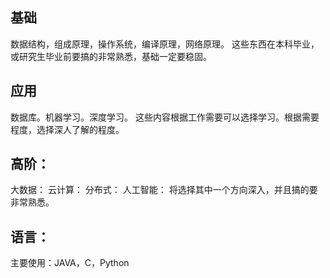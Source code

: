 ## 基础
数据结构，组成原理，操作系统，编译原理，网络原理。
这些东西在本科毕业，或研究生毕业前要搞的非常熟悉，基础一定要稳固。

## 应用
数据库。机器学习。深度学习。
这些内容根据工作需要可以选择学习。根据需要程度，选择深人了解的程度。

## 高阶：
大数据：
云计算：
分布式：
人工智能：
将选择其中一个方向深入，并且搞的要非常熟悉。

## 语言：
主要使用：JAVA，C，Python
